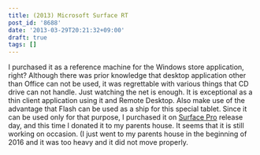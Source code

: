 ```yaml
---
title: (2013) Microsoft Surface RT
post_id: '8688'
date: '2013-03-29T20:21:32+09:00'
draft: true
tags: []
---
```


I purchased it as a reference machine for the Windows store application, right? Although there was prior knowledge that desktop application other than Office can not be used, it was regrettable with various things that CD drive can not handle. Just watching the net is enough. It is exceptional as a thin client application using it and Remote Desktop. Also make use of the advantage that Flash can be used as a ship for this special tablet. Since it can be used only for that purpose, I purchased it on [Surface Pro](/surface-pro) release day, and this time I donated it to my parents house. It seems that it is still working on occasion. (I just went to my parents house in the beginning of 2016 and it was too heavy and it did not move properly.
